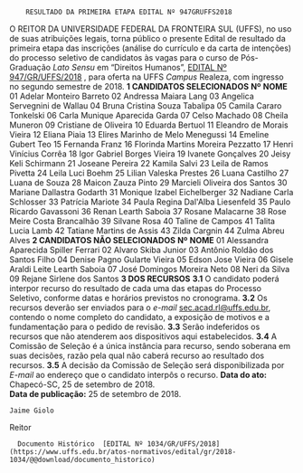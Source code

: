         RESULTADO DA PRIMEIRA ETAPA EDITAL Nº 947GRUFFS2018  

 O REITOR DA UNIVERSIDADE FEDERAL DA FRONTEIRA SUL (UFFS), no uso de suas atribuições legais, torna público o presente Edital de resultado da primeira etapa das inscrições (análise do currículo e da carta de intenções) do processo seletivo de candidatos às vagas para o curso de Pós-Graduação *Lato Sensu* em “Direitos Humanos”, [EDITAL Nº 947/GR/UFFS/2018](https://www.uffs.edu.br/atos-normativos/edital/gr/2018-0947)  , para oferta na UFFS *Campus* Realeza, com ingresso no segundo semestre de 2018.  **1 CANDIDATOS SELECIONADOS**      **Nº**    **NOME**      01   Adelar Monteiro Barreto     02   Andressa Maiara Lang     03   Angelica Servegnini de Wallau     04   Bruna Cristina Souza Tabalipa     05   Camila Cararo Tonkelski     06   Carla Munique Aparecida Garda     07   Celso Machado     08   Cheila Muneron     09   Cristiane de Oliveira     10   Eduarda Bertuol     11   Eleandro de Morais Vieira     12   Eliana Piaia     13   Elires Marinho de Melo Menegussi     14   Emeline Gubert Teo     15   Fernanda Franz     16   Florinda Martins Moreira Pezzatto     17   Henri Vinícius Corrêa     18   Igor Gabriel Borges Vieira     19   Ivanete Gonçalves     20   Jeisy Keli Schirmann     21   Joseane Pereira     22   Kamila Salvi     23   Leila de Ramos Pivetta     24   Leila Luci Boehm     25   Lilian Valeska Prestes     26   Luana Castilho     27   Luana de Souza     28   Maicon Zauza Pinto     29   Marcieli Oliveira dos Santos     30   Mariane Dallastra Godarth     31   Monique Izabel Eichelberger     32   Nadiane Carla Schlosser     33   Patrícia Mariote     34   Paula Regina Dal'Alba Liesenfeld     35   Paulo Ricardo Gavassoni     36   Renan Learth Saboia     37   Rosane Malacarne     38   Rose Meire Costa Brancalhão     39   Silvane Rosa     40   Taline de Campos     41   Talita Lucia Lamb     42   Tatiane Martins de Assis     43   Zilda Cargnin     44   Zulma Abreu Alves      **2 CANDIDATOS NÃO SELECIONADOS**      **Nº**    **NOME**      01   Alessandra Aparecida Spiller Ferrari     02   Alvaro Skiba Junior     03   Antônio Roldão dos Santos Filho     04   Denise Pagno Gularte Vieira     05   Edson Jose Vieira     06   Gisele Araldi Leite Learth Saboia     07   José Domingos Moreira Neto     08   Neri da Silva     09   Rejane Sirlene dos Santos      **3 DOS RECURSOS**  **3.1** O candidato poderá interpor recurso do resultado de cada uma das etapas do Processo Seletivo, conforme datas e horários previstos no cronograma. **3.2** Os recursos deverão ser enviados para o *e-mail* sec.acad.rl@uffs.edu.br, contendo o nome completo do candidato, a exposição de motivos e a fundamentação para o pedido de revisão. **3.3** Serão indeferidos os recursos que não atenderem aos dispositivos aqui estabelecidos. **3.4** A Comissão de Seleção é a única instância para recurso, sendo soberana em suas decisões, razão pela qual não caberá recurso ao resultado dos recursos. **3.5** A decisão da Comissão de Seleção será disponibilizada por *E-mail* ao endereço que o candidato interpôs o recurso.      **Data do ato:** Chapecó-SC, 25 de setembro de 2018.   
 **Data de publicação:**  25 de setembro de 2018. 

    Jaime Giolo   
 Reitor 

      Documento Histórico  [EDITAL Nº 1034/GR/UFFS/2018](https://www.uffs.edu.br/atos-normativos/edital/gr/2018-1034/@@download/documento_historico)     
      